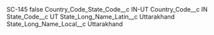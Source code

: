 <?xml version="1.0" encoding="UTF-8"?>
<CustomMetadata xmlns="http://soap.sforce.com/2006/04/metadata" xmlns:xsi="http://www.w3.org/2001/XMLSchema-instance" xmlns:xsd="http://www.w3.org/2001/XMLSchema">
    <label>SC-145</label>
    <protected>false</protected>
    <values>
        <field>Country_Code_State_Code__c</field>
        <value xsi:type="xsd:string">IN-UT</value>
    </values>
    <values>
        <field>Country_Code__c</field>
        <value xsi:type="xsd:string">IN</value>
    </values>
    <values>
        <field>State_Code__c</field>
        <value xsi:type="xsd:string">UT</value>
    </values>
    <values>
        <field>State_Long_Name_Latin__c</field>
        <value xsi:type="xsd:string">Uttarakhand</value>
    </values>
    <values>
        <field>State_Long_Name_Local__c</field>
        <value xsi:type="xsd:string">Uttarakhand</value>
    </values>
</CustomMetadata>
